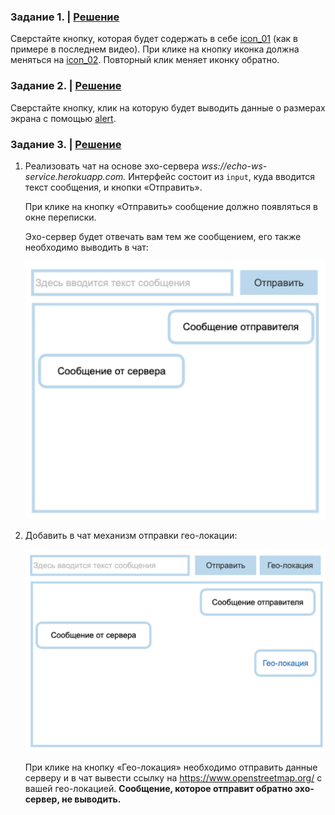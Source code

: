 ### Задание 1. | [Решение](module10_homework_1/module10_homework_1.html)

Сверстайте кнопку, которая будет содержать в себе [icon_01](https://icons.getbootstrap.com/icons/arrow-down-left-circle/)
(как в примере в последнем видео). При клике на кнопку иконка должна меняться 
на [icon_02](https://icons.getbootstrap.com/icons/arrow-down-left-circle-fill/). Повторный клик меняет иконку обратно.


### Задание 2. | [Решение](module10_homework_2/module10_homework_2.html)
Сверстайте кнопку, клик на которую будет выводить данные о размерах экрана с помощью [alert](https://developer.mozilla.org/ru/docs/Web/API/Window/alert).

### Задание 3. | [Решение](module10_homework_3/module10_homework_3.html)

1. Реализовать чат на основе эхо-сервера _wss://echo-ws-service.herokuapp.com._
   Интерфейс состоит из `input`, куда вводится текст сообщения, и кнопки «Отправить».

   При клике на кнопку «Отправить» сообщение должно появляться в окне переписки.

   Эхо-сервер будет отвечать вам тем же сообщением, его также необходимо выводить в чат:

      ![img.png](img.png)

2. Добавить в чат механизм отправки гео-локации:

      ![img_1.png](img_1.png)
   
   При клике на кнопку «Гео-локация» необходимо отправить данные серверу и в чат вывести ссылку 
   на https://www.openstreetmap.org/ с вашей гео-локацией. **Сообщение, которое отправит обратно эхо-сервер, не выводить.**
